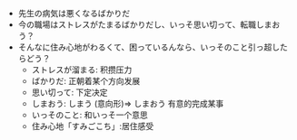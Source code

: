 * 先生の病気は悪くなるばかりだ
* 今の職場はストレスがたまるばかりだし、いっそ思い切って、転職しまおう？
* そんなに住み心地がわるくて、困っているんなら、いっそのこと引っ超したらどう？
  * ストレスが溜まる: 积攒压力
  * ばかりだ: 正朝着某个方向发展
  * 思い切って: 下定决定
  * しまおう: しまう (意向形)=>  しまおう 有意的完成某事
  * いっそのこと: 和いっそ一个意思
  * 住み心地「すみごこち」:居住感受

